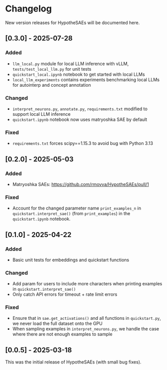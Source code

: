 # Changelog

New version releases for HypotheSAEs will be documented here.

## [0.3.0] - 2025-07-28

### Added
- `llm_local.py` module for local LLM inference with vLLM, `tests/test_local_llm.py` for unit tests
- `quickstart_local.ipynb` notebook to get started with local LLMs
- `local_llm_experiments` contains experiments benchmarking local LLMs for autointerp and concept annotation

### Changed
- `interpret_neurons.py`, `annotate.py`, `requirements.txt` modified to support local LLM inference
- `quickstart.ipynb` notebook now uses matryoshka SAE by default

### Fixed
- `requirements.txt` forces scipy==1.15.3 to avoid bug with Python 3.13

## [0.2.0] - 2025-05-03

### Added
- Matryoshka SAEs: https://github.com/rmovva/HypotheSAEs/pull/1

### Fixed
- Account for the changed parameter name `print_examples_n` in `quickstart.interpret_sae()` (from `print_examples`) in the `quickstart.ipynb` notebook.

## [0.1.0] - 2025-04-22

### Added
- Basic unit tests for embeddings and quickstart functions

### Changed
- Add param for users to include more characters when printing examples in `quickstart.interpret_sae()`
- Only catch API errors for timeout + rate limit errors

### Fixed
- Ensure that in `sae.get_activations()` and all functions in `quickstart.py`, we never load the full dataset onto the GPU
- When sampling examples in `interpret_neurons.py`, we handle the case where there are not enough examples to sample

## [0.0.5] - 2025-03-18

This was the initial release of HypotheSAEs (with small bug fixes).
